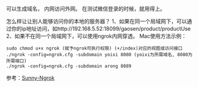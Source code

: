 可以生成域名， 内网访问外网。
在测试微信登录的时候，就用得上。

怎么样让让别人能够访问你的本地的服务器？
1、如果在同一个局域网下，可以通过你的ip地址访问，如http://192.168.5.52:18099/gaosen/product/productUse
2、如果不在同一个局域网下，可以使用ngrok内网穿透。
Mac使用方法示例：
```
sudo chmod u+x ngrok (赋予ngrok可执行权限) (+/index)对应的视图或访问接口
./ngrok -config=ngrok.cfg -subdomain yoixi 8080 (yoixi为所需域名, 8080为所需端口)
./ngrok -config=ngrok.cfg -subdomain arong 8089
```
参考：[Sunny-Ngrok](https://www.ngrok.cc/)
